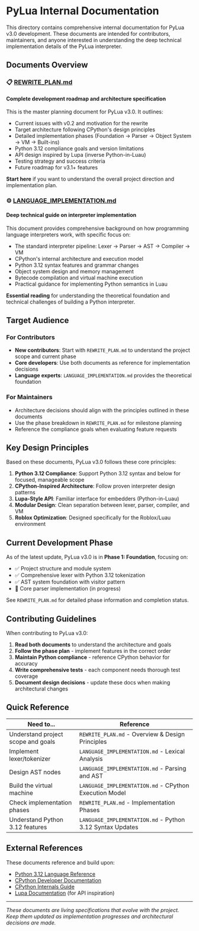 # PyLua Internal Documentation

This directory contains comprehensive internal documentation for PyLua v3.0 development. These documents are intended for contributors, maintainers, and anyone interested in understanding the deep technical implementation details of the PyLua interpreter.

## Documents Overview

### 📋 [REWRITE_PLAN.md](./REWRITE_PLAN.md)

#### Complete development roadmap and architecture specification

This is the master planning document for PyLua v3.0. It outlines:

- Current issues with v0.2 and motivation for the rewrite
- Target architecture following CPython's design principles
- Detailed implementation phases (Foundation → Parser → Object System → VM → Built-ins)
- Python 3.12 compliance goals and version limitations
- API design inspired by Lupa (inverse Python-in-Luau)
- Testing strategy and success criteria
- Future roadmap for v3.1+ features

**Start here** if you want to understand the overall project direction and implementation plan.

### ⚙️ [LANGUAGE_IMPLEMENTATION.md](./LANGUAGE_IMPLEMENTATION.md)

#### Deep technical guide on interpreter implementation

This document provides comprehensive background on how programming language interpreters work, with specific focus on:

- The standard interpreter pipeline: Lexer → Parser → AST → Compiler → VM
- CPython's internal architecture and execution model
- Python 3.12 syntax features and grammar changes
- Object system design and memory management
- Bytecode compilation and virtual machine execution
- Practical guidance for implementing Python semantics in Luau

**Essential reading** for understanding the theoretical foundation and technical challenges of building a Python interpreter.

## Target Audience

### For Contributors

- **New contributors**: Start with `REWRITE_PLAN.md` to understand the project scope and current phase
- **Core developers**: Use both documents as reference for implementation decisions
- **Language experts**: `LANGUAGE_IMPLEMENTATION.md` provides the theoretical foundation

### For Maintainers

- Architecture decisions should align with the principles outlined in these documents
- Use the phase breakdown in `REWRITE_PLAN.md` for milestone planning
- Reference the compliance goals when evaluating feature requests

## Key Design Principles

Based on these documents, PyLua v3.0 follows these core principles:

1. **Python 3.12 Compliance**: Support Python 3.12 syntax and below for focused, manageable scope
2. **CPython-Inspired Architecture**: Follow proven interpreter design patterns
3. **Lupa-Style API**: Familiar interface for embedders (Python-in-Luau)
4. **Modular Design**: Clean separation between lexer, parser, compiler, and VM
5. **Roblox Optimization**: Designed specifically for the Roblox/Luau environment

## Current Development Phase

As of the latest update, PyLua v3.0 is in **Phase 1: Foundation**, focusing on:

- ✅ Project structure and module system
- ✅ Comprehensive lexer with Python 3.12 tokenization
- ✅ AST system foundation with visitor pattern
- 🔄 Core parser implementation (in progress)

See `REWRITE_PLAN.md` for detailed phase information and completion status.

## Contributing Guidelines

When contributing to PyLua v3.0:

1. **Read both documents** to understand the architecture and goals
2. **Follow the phase plan** - implement features in the correct order
3. **Maintain Python compliance** - reference CPython behavior for accuracy
4. **Write comprehensive tests** - each component needs thorough test coverage
5. **Document design decisions** - update these docs when making architectural changes

## Quick Reference

| Need to... | Reference |
|------------|-----------|
| Understand project scope and goals | `REWRITE_PLAN.md` - Overview & Design Principles |
| Implement lexer/tokenizer | `LANGUAGE_IMPLEMENTATION.md` - Lexical Analysis |
| Design AST nodes | `LANGUAGE_IMPLEMENTATION.md` - Parsing and AST |
| Build the virtual machine | `LANGUAGE_IMPLEMENTATION.md` - CPython Execution Model |
| Check implementation phases | `REWRITE_PLAN.md` - Implementation Phases |
| Understand Python 3.12 features | `LANGUAGE_IMPLEMENTATION.md` - Python 3.12 Syntax Updates |

## External References

These documents reference and build upon:

- [Python 3.12 Language Reference](https://docs.python.org/3.12/reference/)
- [CPython Developer Documentation](https://devguide.python.org/)
- [CPython Internals Guide](https://github.com/python/cpython/tree/main/InternalDocs)
- [Lupa Documentation](https://github.com/scoder/lupa) (for API inspiration)

---

*These documents are living specifications that evolve with the project. Keep them updated as implementation progresses and architectural decisions are made.*
